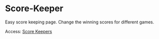 # Score-Keeper
Easy score keeping page. Change the winning scores for different games.

Access: [Score Keepers](www.google.com)
